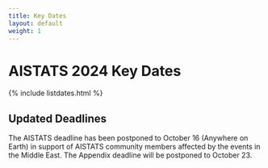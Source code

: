 ```yaml
---
title: Key Dates
layout: default
weight: 1
---
```


# AISTATS 2024 Key Dates

{% include listdates.html %}

## Updated Deadlines

The AISTATS deadline has been postponed to October 16 (Anywhere on Earth) in support of AISTATS community members affected by the events in the Middle East. The Appendix deadline will be postponed to October 23.